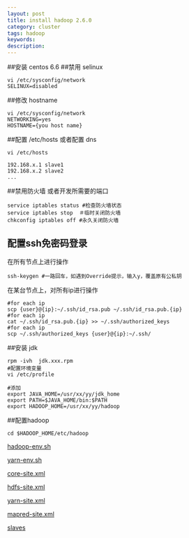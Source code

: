 ```yaml
---
layout: post
title: install hadoop 2.6.0
category: cluster
tags: hadoop
keywords: 
description: 
---	
```

##安装 centos 6.6
##禁用 selinux
```
vi /etc/sysconfig/network
SELINUX=disabled
```
##修改 hostname
```
vi /etc/sysconfig/network
NETWORKING=yes
HOSTNAME={you host name}
```
##配置 /etc/hosts 或者配置 dns
```
vi /etc/hosts

192.168.x.1 slave1
192.168.x.2 slave2
...

```
##禁用防火墙 或者开发所需要的端口
```
service iptables status #检查防火墙状态
service iptables stop  ＃临时关闭防火墙
chkconfig iptables off #永久关闭防火墙
```
## 配置ssh免密码登录
在所有节点上进行操作

```
ssh-keygen #一路回车，如遇到Override提示，输入y，覆盖原有公私钥
```
在某台节点上，对所有ip进行操作

```
#for each ip
scp {user}@{ip}:~/.ssh/id_rsa.pub ~/.ssh/id_rsa.pub.{ip}
#for each ip
cat ~/.ssh/id_rsa.pub.{ip} >> ~/.ssh/authorized_keys
#for each ip
scp ~/.ssh/authorized_keys {user}@{ip}:~/.ssh/
```

##安装 jdk
```
rpm -ivh  jdk.xxx.rpm
#配置环境变量
vi /etc/profile

#添加
export JAVA_HOME=/usr/xx/yy/jdk_home
export PATH=$JAVA_HOME/bin:$PATH
export HADOOP_HOME=/usr/xx/yy/hadoop
```
##配置hadoop

```
cd $HADOOP_HOME/etc/hadoop
```

[hadoop-env.sh]({{site.base}}/2015/05/26/hadoop-env.sh.html)

[yarn-env.sh]({{site.base}}/2015/05/26/yarn-env.sh.html)

[core-site.xml]({{site.base}}/2015/05/26/core-site.xml.html)

[hdfs-site.xml]({{site.base}}/2015/05/26/hdfs-site.xml.html)

[yarn-site.xml]({{site.base}}/2015/05/26/yarn-site.xml.html)

[mapred-site.xml]({{site.base}}/2015/05/26/mapred-site.xml.html)

[slaves]({{site.base}}/2015/05/26/slaves.html)

